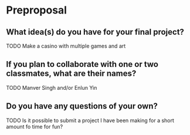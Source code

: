 # Preproposal

## What idea(s) do you have for your final project?

TODO Make a casino with multiple games and art

## If you plan to collaborate with one or two classmates, what are their names?

TODO Manver Singh and/or Enlun Yin

## Do you have any questions of your own?

TODO Is it possible to submit a project I have been making for a short amount fo time for fun?
